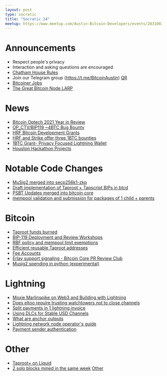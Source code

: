 ```yaml
---
layout: post
type: socratic
title: "Socratic 24"
meetup: https://www.meetup.com/Austin-Bitcoin-Developers/events/283108307/
---
```


# Announcements

- Respect people's privacy
- Interaction and asking questions are encouraged
- [Chatham House Rules](https://www.chathamhouse.org/about-us/chatham-house-rule)
- Join our Telegram group (https://t.me/BitcoinAustin) [QR](../assets/imgs/telegram-group.svg)
- [Bitcoiner Jobs](https://bitcoinerjobs.co/)
- [The Great Bitcoin Node LARP](https://twitter.com/PlebLab/status/1482453343847030786?s=20)

# News

- [Bitcoin Optech 2021 Year in Review](https://bitcoinops.org/en/newsletters/2021/12/22/)
- [OP_CTV/BIP119 ~4BTC Bug Bounty](https://twitter.com/JeremyRubin/status/1477760236115034113?s=20)
- [HRF Bitcoin Development Grants](https://bitcoinmagazine.com/business/hrf-gifts-4-bitcoin-to-bitcoin-projects)
- [HRF and Strike offer three 1BTC bounties](https://bitcoinmagazine.com/business/hrf-strike-launch-lightning-bounty-in-bitcoin)
- [1BTC Grant- Privacy Focused Lightning Wallet](https://blog.wasabiwallet.io/1-btc-ln-privacy-grant/)
- [Houston Hackathon Projects](https://twitter.com/niftynei/status/1475325822361821184?s=20)

# Notable Code Changes

- [MuSig2 merged into secp256k1-zkp](https://twitter.com/n1ckler/status/1472937405791490053)
- [Draft implementation of Taproot + Tapscript BIPs in btcd](https://github.com/btcsuite/btcd/pull/1787)
- [PSBT Updates merged into bitcoin core](https://github.com/bitcoin/bitcoin/pull/17034)
- [mempool validation and submission for packages of 1 child + parents](https://github.com/bitcoin/bitcoin/pull/22674)

# Bitcoin

- [Taproot funds burned](https://suredbits.com/taproot-funds-burned-on-the-bitcoin-blockchain/)
- [BIP-119 Deployment and Review Workshops](https://lists.linuxfoundation.org/pipermail/bitcoin-dev/2021-December/019719.html)
- [RBF policy and mempool limit exemptions](https://github.com/bitcoin/bitcoin/pull/23711/files)
- [Efficient reusable Taproot addresses](https://gist.github.com/Kixunil/0ddb3a9cdec33342b97431e438252c0a)
- [Fee Accounts](https://lists.linuxfoundation.org/pipermail/bitcoin-dev/2022-January/019724.html)
- [Erlay support signaling - Bitcoin Core PR Review Club](https://bitcoincore.reviews/23443)
- [Musig2 spending in python (experimental)](https://github.com/meshcollider/musig2-py)

# Lightning

- [Moxie Marlinspike on Web3 and Building with Lightning](https://twitter.com/moxie/status/1466520507763757058)
- [Does eltoo require trusting watchtowers not to close channels](https://bitcoin.stackexchange.com/questions/110757/does-eltoo-require-trusting-watchtowers-not-to-close-channels)
- [Split payments in 1 lightning invoice](https://lists.linuxfoundation.org/pipermail/lightning-dev/2021-December/003410.html)
- [Using DLCs for Stable USD Channels](https://suredbits.com/how-to-claim-the-1btc-stable-channel-bounty-from-hrf-and-strike/)
- [What are anchor outputs](https://fanismichalakis.fr/posts/anchor-outputs/)
- [Lightning network node operator's guide](https://github.com/aljazceru/lightning-network-node-operator)
- [Payment sender authentication](https://lists.linuxfoundation.org/pipermail/lightning-dev/2021-December/003422.html)

# Other

- [Taproot+ on Liquid](https://twitter.com/liquid_btc/status/1482796889946959873?s=12)
- [2 solo blocks mined in the same week](https://twitter.com/BitcoinMagazine/status/1480887982794199047?s=20) [Other](https://twitter.com/ckpooldev/status/1481430284445024256)
